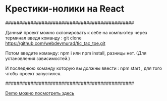 # Крестики-нолики на React

##############################################

Данный проект можно склонировать к себе на компьютер через терминал введя команду : git clone https://github.com/webdevmurad/tic_tac_toe.git

Потом введите команду: npm i или npm install, разницы нет. (Для установления зависимостей.)

И последнюю команду которую вы должны ввести : npm start , для того чтобы проект запустился.

##############################################

[Demo можно посмотреть здесь ](https://tictactoe-6d4c8.firebaseapp.com/)
